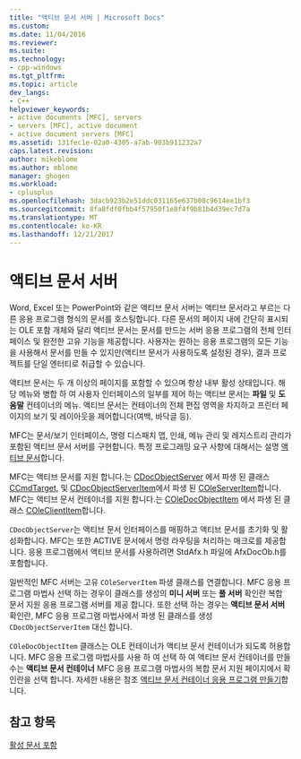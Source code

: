```yaml
---
title: "액티브 문서 서버 | Microsoft Docs"
ms.custom: 
ms.date: 11/04/2016
ms.reviewer: 
ms.suite: 
ms.technology:
- cpp-windows
ms.tgt_pltfrm: 
ms.topic: article
dev_langs:
- C++
helpviewer_keywords:
- active documents [MFC], servers
- servers [MFC], active document
- active document servers [MFC]
ms.assetid: 131fec1e-02a0-4305-a7ab-903b911232a7
caps.latest.revision: 
author: mikeblome
ms.author: mblome
manager: ghogen
ms.workload:
- cplusplus
ms.openlocfilehash: 3dacb923b2e51ddc031165e637b08c9614ee1bf3
ms.sourcegitcommit: 8fa8fdf0fbb4f57950f1e8f4f9b81b4d39ec7d7a
ms.translationtype: MT
ms.contentlocale: ko-KR
ms.lasthandoff: 12/21/2017
---
```

# <a name="active-document-servers"></a>액티브 문서 서버
Word, Excel 또는 PowerPoint와 같은 액티브 문서 서버는 액티브 문서라고 부르는 다른 응용 프로그램 형식의 문서를 호스팅합니다. 다른 문서의 페이지 내에 간단히 표시되는 OLE 포함 개체와 달리 액티브 문서는 문서를 만드는 서버 응용 프로그램의 전체 인터페이스 및 완전한 고유 기능을 제공합니다. 사용자는 원하는 응용 프로그램의 모든 기능을 사용해서 문서를 만들 수 있지만(액티브 문서가 사용하도록 설정된 경우), 결과 프로젝트를 단일 엔터티로 취급할 수 있습니다.  
  
 액티브 문서는 두 개 이상의 페이지를 포함할 수 있으며 항상 내부 활성 상태입니다. 해당 메뉴와 병합 하 여 사용자 인터페이스의 일부를 제어 하는 액티브 문서는 **파일** 및 **도움말** 컨테이너의 메뉴. 액티브 문서는 컨테이너의 전체 편집 영역을 차지하고 프린터 페이지의 보기 및 레이아웃을 제어합니다(여백, 바닥글 등).  
  
 MFC는 문서/보기 인터페이스, 명령 디스패치 맵, 인쇄, 메뉴 관리 및 레지스트리 관리가 포함된 액티브 문서 서버를 구현합니다. 특정 프로그래밍 요구 사항에 대해서는 설명 [액티브 문서](../mfc/active-documents.md)합니다.  
  
 MFC는 액티브 문서를 지원 합니다.는 [CDocObjectServer](../mfc/reference/cdocobjectserver-class.md) 에서 파생 된 클래스 [CCmdTarget](../mfc/reference/ccmdtarget-class.md), 및 [CDocObjectServerItem](../mfc/reference/cdocobjectserveritem-class.md)에서 파생 된 [ COleServerItem](../mfc/reference/coleserveritem-class.md)합니다. MFC는 액티브 문서 컨테이너를 지원 합니다.는 [COleDocObjectItem](../mfc/reference/coledocobjectitem-class.md) 에서 파생 된 클래스 [COleClientItem](../mfc/reference/coleclientitem-class.md)합니다.  
  
 `CDocObjectServer`는 액티브 문서 인터페이스를 매핑하고 액티브 문서를 초기화 및 활성화합니다. MFC는 또한 ACTIVE 문서에서 명령 라우팅을 처리하는 매크로를 제공합니다. 응용 프로그램에서 액티브 문서를 사용하려면 StdAfx.h 파일에 AfxDocOb.h를 포함합니다.  
  
 일반적인 MFC 서버는 고유 `COleServerItem` 파생 클래스를 연결합니다. MFC 응용 프로그램 마법사 선택 하는 경우이 클래스를 생성의 **미니 서버** 또는 **풀 서버** 확인란 복합 문서 지원 응용 프로그램 서버를 제공 합니다. 또한 선택 하는 경우는 **액티브 문서 서버** 확인란, MFC 응용 프로그램 마법사에서 파생 된 클래스를 생성 `CDocObjectServerItem` 대신 합니다.  
  
 `COleDocObjectItem` 클래스는 OLE 컨테이너가 액티브 문서 컨테이너가 되도록 허용합니다. MFC 응용 프로그램 마법사를 사용 하 여 선택 하 여 액티브 문서 컨테이너를 만들 수는 **액티브 문서 컨테이너** MFC 응용 프로그램 마법사의 복합 문서 지원 페이지에서 확인란을 선택 합니다. 자세한 내용은 참조 [액티브 문서 컨테이너 응용 프로그램 만들기](../mfc/creating-an-active-document-container-application.md)합니다.  
  
## <a name="see-also"></a>참고 항목  
 [활성 문서 포함](../mfc/active-document-containment.md)

